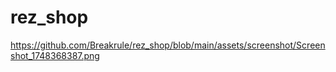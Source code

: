 # rez_shop

https://github.com/Breakrule/rez_shop/blob/main/assets/screenshot/Screenshot_1748368387.png
